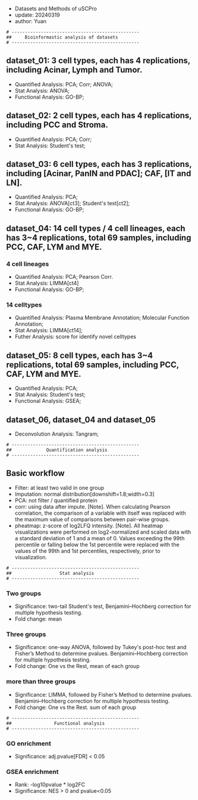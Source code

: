 

- Datasets and Methods of uSCPro
- update: 20240319
- author: Yuan
  
```
# ------------------------------------------------
##     Bioinformastic analysis of datasets
# ------------------------------------------------
```
## dataset_01: 3 cell types, each has 4 replications, including Acinar, Lymph and Tumor. 
- Quantified Analysis: PCA; Corr; ANOVA; 
- Stat Analysis: ANOVA; 
- Functional Analysis: GO-BP; 

## dataset_02: 2 cell types, each has 4 replications, including PCC and Stroma. 
- Quantified Analysis: PCA; Corr; 
- Stat Analysis: Student's test;

## dataset_03: 6 cell types, each has 3 replications, including [Acinar, PanIN and PDAC]; CAF, [IT and LN]. 
- Quantified Analysis: PCA; 
- Stat Analysis: ANOVA[ct3]; Student's test[ct2];
- Functional Analysis: GO-BP; 

## dataset_04: 14 cell types / 4 cell lineages, each has 3~4 replications, total 69 samples, including PCC, CAF, LYM and MYE. 
### 4 cell lineages
- Quantified Analysis: PCA; Pearson Corr.
- Stat Analysis: LIMMA[ct4]
- Functional Analysis: GO-BP; 

### 14 celltypes
- Quantified Analysis: Plasma Membrane Annotation; Molecular Function Annotation; 
- Stat Analysis: LIMMA[ct14]; 
- Futher Analysis: score for identify novel celltypes

## dataset_05: 8 cell types, each has 3~4 replications, total 69 samples, including PCC, CAF, LYM and MYE. 
- Quantified Analysis: PCA; 
- Stat Analysis: Student's test;
- Functional Analysis: GSEA; 

## dataset_06, dataset_04 and dataset_05
- Deconvolution Analysis: Tangram; 

```
# ------------------------------------------------
##             Quantification analysis
# ------------------------------------------------
```
## Basic workflow
- Filter: at least two valid in one group
- Imputation: normal distribution[downshift=1.8;width=0.3]
- PCA: not filter / quantified protein
- corr: using data after impute. [Note]. When calculating Pearson correlation, the comparison of a variable with itself was replaced with the maximum value of comparisons between pair-wise groups.
- pheatmap: z-score of log2LFQ intensity. [Note]. All heatmap visualizations were performed on log2-normalized and scaled data with a standard deviation of 1 and a mean of 0. Values exceeding the 99th percentile or falling below the 1st percentile were replaced with the values of the 99th and 1st percentiles, respectively, prior to visualization.

```
# ------------------------------------------------
##                  Stat analysis
# ------------------------------------------------
```
### Two groups
- Significance: two-tail Student's test, Benjamini–Hochberg correction for multiple hypothesis testing.
- Fold change: mean

### Three groups
- Significance: one-way ANOVA, followed by Tukey's post-hoc test and  Fisher’s Method to determine pvalues. Benjamini–Hochberg correction for multiple hypothesis testing.
- Fold change: One vs the Rest, mean of each group

### more than three groups
- Significance: LIMMA, followed by Fisher’s Method to determine pvalues. Benjamini–Hochberg correction for multiple hypothesis testing.
- Fold change: One vs the Rest. sum of each group

```
# ------------------------------------------------
##                Functional analysis
# ------------------------------------------------
```
### GO enrichment
- Significance: adj.pvalue[FDR] < 0.05

### GSEA enrichment
- Rank: -log10pvalue * log2FC
- Significance: NES > 0 and pvalue<0.05

